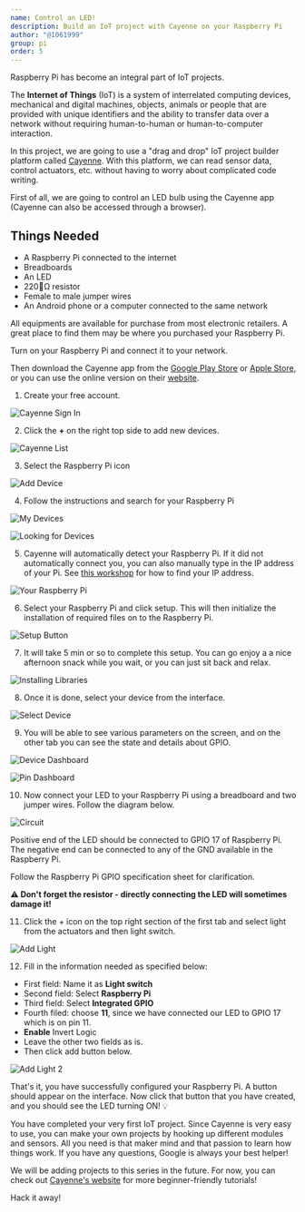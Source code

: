 ```yaml
---
name: Control an LED!
description: Build an IoT project with Cayenne on your Raspberry Pi
author: "@1061999"
group: pi
order: 5
---
```


Raspberry Pi has become an integral part of IoT projects. 

The **Internet of Things** (IoT) is a system of interrelated computing devices, mechanical and digital machines, objects, animals or people that are provided with unique identifiers and the ability to transfer data over a network without requiring human-to-human or human-to-computer interaction. 

In this project, we are going to use a "drag and drop" IoT project builder platform called [Cayenne](http://cayenne.mydevices.com). With this platform, we can read sensor data, control actuators, etc. without having to worry about complicated code writing. 

First of all, we are going to control an LED bulb using the Cayenne app (Cayenne can also be accessed through a browser).

## Things Needed

- A Raspberry Pi connected to the internet
- Breadboards 
- An LED
- 220Ω resistor
- Female to male jumper wires
- An Android phone or a computer connected to the same network

All equipments are available for purchase from most electronic retailers. A great place to find them may be where you purchased your Raspberry Pi.

Turn on your Raspberry Pi and connect it to your network.

Then download the Cayenne app from the [Google Play Store](https://play.google.com/store/apps/details?id=com.mydevices.cayenne&hl=en) or [Apple Store](https://itunes.apple.com/us/app/cayenne-iot-project-builder/id1057997711), or you can use the online version on their [website](http://cayenne.mydevices.com). 

1. Create your free account.

![Cayenne Sign In](img/cayenne_sign_in.png)

2. Click the **+** on the right top side to add new devices. 

![Cayenne List](img/cayenne_list.png)

3. Select the Raspberry Pi icon

![Add Device](img/add_device.png)

4. Follow the instructions and search for your Raspberry Pi

![My Devices](img/my_devices.png)

![Looking for Devices](img/looking_for_devices.png)

5. Cayenne will automatically detect your Raspberry Pi. If it did not automatically connect you, you can also manually type in the IP address of your Pi. See [this workshop](../remote_viewing_raspi#find-the-ip-address-of-your-pi) for how to find your IP address.

![Your Raspberry Pi](img/your_raspi.png)

6. Select your Raspberry Pi and click setup. This will then initialize the installation of required files on to the Raspberry Pi.

![Setup Button](img/setup_button.png)

7. It will take 5 min or so to complete this setup. You can go enjoy a a nice afternoon snack while you wait, or you can just sit back and relax. 

![Installing Libraries](img/installing_libraries.png)

8. Once it is done, select your device from the interface.

![Select Device](img/select_device.png)

9. You will be able to see various parameters on the screen, and on the other tab you can see the state and details about GPIO.

![Device Dashboard](img/device_dashboard.png)

![Pin Dashboard](img/pin_dashboard.png)

10. Now connect your LED to your Raspberry Pi using a breadboard and two jumper wires. Follow the diagram below.

![Circuit](img/circuit.png)

Positive end of the LED should be connected to  GPIO 17 of Raspberry Pi. The negative end can be connected to any of the GND available in the Raspberry Pi.

Follow the Raspberry Pi GPIO specification sheet for clarification. 

**⚠️ Don't forget the resistor - directly connecting the LED will sometimes damage it!**

11. Click the + icon on the top right section of the first tab and select light from the actuators and then light switch. 

![Add Light](img/add_light_1.png)

12. Fill in the information needed as specified below:

- First field: Name it as **Light switch**
- Second field: Select **Raspberry Pi**
- Third field: Select **Integrated GPIO**
- Fourth filed: choose **11**, since we have connected our LED to GPIO 17 which is on pin 11.
- **Enable** Invert Logic
- Leave the other two fields as is.
- Then click add button below.

![Add Light 2](img/add_light_2.png)

That's it, you have successfully configured your Raspberry Pi. A button should appear on the interface. Now click that button that you have created, and you should see the LED turning ON! 💡

You have completed your very first IoT project. Since Cayenne is very easy to use, you can make your own projects by hooking up different modules and sensors. All you need is that maker mind and that passion to learn how things work. If you have any questions, Google is always your best helper!

We will be adding projects to this series in the future. For now, you can check out [Cayenne's website](https://mydevices.com/cayenne/videos/) for more beginner-friendly tutorials!

Hack it away!
